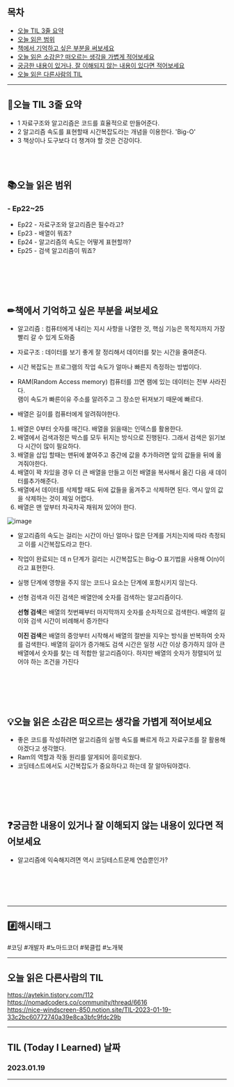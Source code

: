 
## 목차

- [오늘 TIL 3줄 요약](#오늘-TIL-3줄-요약)
- [오늘 읽은 범위](#오늘-읽은-범위)
- [책에서 기억하고 싶은 부분을 써보세요](#책에서-기억하고-싶은-부분을-써보세요)
- [오늘 읽은 소감은? 떠오르는 생각을 가볍게 적어보세요](#오늘-읽은-소감은-떠오르는-생각을-가볍게-적어보세요)
- [궁금한 내용이 있거나, 잘 이해되지 않는 내용이 있다면 적어보세요](#궁금한-내용이-있거나-잘-이해되지-않는-내용이-있다면-적어보세요)
- [오늘 읽은 다른사람의 TIL](#오늘-읽은-다른사람의-TIL)

***
## 🌠오늘 TIL 3줄 요약

- 1 자료구조와 알고리즘은 코드를 효율적으로 만들어준다.
- 2 알고리즘 속도를 표현할때 시간복잡도라는 개념을 이용한다. 'Big-O'
- 3 책상이나 도구보다 더 챙겨야 할 것은 건강이다.
<br>
<br>


## 📚오늘 읽은 범위

### - Ep22~25
- Ep22 - 자료구조와 알고리즘은 필수라고?
- Ep23 - 배열이 뭐죠?
- Ep24 - 알고리즘의 속도는 어떻게 표현할까?
- Ep25 - 검색 알고리즘이 뭐죠?

<br>
<br>
<br>
<br>


## ✏책에서 기억하고 싶은 부분을 써보세요
- 알고리즘 : 컴퓨터에게 내리는 지시 사항을 나열한 것, 핵심 기능은 목적지까지 가장 빨리 갈 수 있게 도와줌
- 자료구조 : 데이터를 보기 좋게 잘 정리해서 데이터를 찾는 시간을 줄여준다.

- 시간 복잡도는 프로그램의 작업 속도가 얼마나 빠른지 측정하는 방법이다.
- RAM(Random Access memory) 컴퓨터를 끄면 램에 있는 데이터는 전부 사라진다.<br>
 램이 속도가 빠른이유 주소를 알려주고 그 장소만 뒤져보기 때문에 빠르다.
- 배열은 길이를 컴퓨터에게 알려줘야한다.
1. 배열은 0부터 숫자를 매긴다. 배열을 읽을때는 인덱스를 활용한다.
2. 배열에서 검색과정은 박스를 모두 뒤지는 방식으로 진행된다. 그래서 검색은 읽기보다 시간이 많이 필요하다.
3. 배열을 삽입 할때는 맨뒤에 붙여주고 중간에 값을 추가하려면 앞의 값들을 뒤에 옮겨줘야한다.
4. 배열이 꽉 차있을 경우 더 큰 배열을 만들고 이전 배열을 복사해서 옮긴 다음 새 데이터를추가해준다.
5. 배열에서 데이터를 삭제할 때도 뒤에 값들을 옮겨주고 삭제하면 된다. 역시 앞의 값을 삭제하는 것이 제일 어렵다.
6. 배열은 맨 앞부터 차곡차곡 채워져 있어야 한다.

![image](https://user-images.githubusercontent.com/103614919/213359176-29446b12-c725-40a7-9dcf-1c86d172ba98.png)


- 알고리즘의 속도는 걸리는 시간이 아닌 얼마나 많은 단계를 거치는지에 따라 측정되고 이를 시간복잡도라고 한다.<br>
- 작업이 완료되는 데 n 단계가 걸리는 시간복잡도는 Big-O 표기법을 사용해 O(n)이라고 표현한다. <br>
- 실행 단계에 영향을 주지 않는 코드나 요소는 단계에 포함시키지 않는다.
- 선형 검색과 이진 검색은 배열안에 숫자를 검색하는 알고리즘이다.
    
    **선형 검색**은 배열의 첫번째부터 마지막까지 숫자를 순차적으로 검색한다. 배열의 길이와 검색 시간이 비례해서 증가한다
    
    **이진 검색**은 배열의 중앙부터 시작해서 배열의 절반을 지우는 방식을 반복하여 숫자를 검색한다.
    배열의 길이가 증가해도 검색 시간은 일정 시간 이상 증가하지 않아 큰 배열에서 숫자를 찾는 데 적합한 알고리즘이다. 하지만 배열의 숫자가 정렬되어 있어야 하는 조건을 가진다



<br>
<br>
<br>
<br>


## 💡오늘 읽은 소감은 떠오르는 생각을 가볍게 적어보세요
- 좋은 코드를 작성하려면 알고리즘의 실행 속도를 빠르게 하고 자료구조를 잘 활용해야겠다고 생각했다.
- Ram의 역할과 작동 원리를 알게되어 흥미로웠다.
- 코딩테스트에서도 시간복잡도가 중요하다고 하는데 잘 알아둬야겠다.
<br>
<br>
<br>
<br>


## ❓궁금한 내용이 있거나 잘 이해되지 않는 내용이 있다면 적어보세요
- 알고리즘에 익숙해지려면 역시 코딩테스트문제 연습뿐인가?


<br>
<br>
<br>
<br>







***

## #️⃣해시태그 ##
#코딩 #개발자 #노마드코더 #북클럽 #노개북

***

## 오늘 읽은 다른사람의 TIL
https://aytekin.tistory.com/112  
https://nomadcoders.co/community/thread/6616  
https://nice-windscreen-850.notion.site/TIL-2023-01-19-33c2bc60772740a39e8ca3bfc9fdc29b



***

## TIL (Today I Learned) 날짜
  
  ### 2023.01.19
  
***
